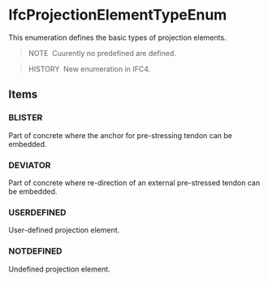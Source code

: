 # IfcProjectionElementTypeEnum

This enumeration defines the basic types of projection elements.

> NOTE&nbsp; Cuurently no predefined are defined.

> HISTORY&nbsp; New enumeration in IFC4.

## Items

### BLISTER
Part of concrete where the anchor for pre-stressing tendon can be embedded.

### DEVIATOR
Part of concrete where re-direction of an external pre-stressed tendon can be embedded.

### USERDEFINED
User-defined projection element.

### NOTDEFINED
Undefined projection element.
